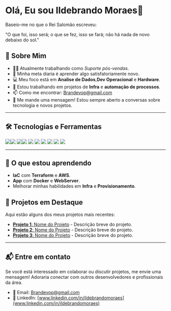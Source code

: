 # Olá, Eu sou Ildebrando Moraes👋

Baseio-me no que o Rei Salomão escreveu:

"O que foi, isso será; o que se fez, isso se fará; não há nada de novo debaixo do sol."


## 🚀 Sobre Mim

- 👨‍💻 Atualmente trabalhando como *Suporte pós-vendas*.
- 🌱 Minha meta diaria é aprender algo satisfatoriamente novo.
- 💻 Meu foco está em **Analise de Dados**,**Dev Operacional** e **Hardware**.
- 🔭 Estou trabalhando em projetos de **Infra** e **automação de processos**.
- 📫 Como me encontrar: [Brandevop@gmail.com](Brandevop@gmail.com)
- 💬 Me mande uma mensagem! Estou sempre aberto a conversas sobre tecnologia e novos projetos.

---

## 🛠️ Tecnologias e Ferramentas
<img src="https://img.shields.io/badge/Python-3776AB?style=for-the-badge&logo=python&logoColor=white" /><img src="https://img.shields.io/badge/Flask-000000?style=for-the-badge&logo=flask&logoColor=white" />
<img src="https://img.shields.io/badge/MySQL-00000F?style=for-the-badge&logo=mysql&logoColor=white" /><img src="https://img.shields.io/badge/Linux-E34F26?style=for-the-badge&logo=linux&logoColor=black" />
<img src="https://img.shields.io/badge/Docker-2496ED?style=for-the-badge&logo=docker&logoColor=white" />
<img src="https://img.shields.io/badge/Git-E34F26?style=for-the-badge&logo=git&logoColor=white" />
<img src="https://img.shields.io/badge/Linux-E34F26?style=for-the-badge&logo=linux&logoColor=black
Jogos" />
<img src="https://img.shields.io/badge/C%2B%2B-00599C?style=for-the-badge&logo=c%2B%2B&logoColor=white" />
<img src="https://img.shields.io/badge/-Visual%20Studio%20Code-333333?style=flat&logo=visual-studio-code&logoColor=007ACC" />
<img src="https://img.shields.io/badge/LinkedIn-0077B5?style=for-the-badge&logo=linkedin&logoColor=white" />



---

## 🌱 O que estou aprendendo

- **IaC** com **Terraform** e **AWS**.
- **App** com **Docker** e **WebServer**.
- Melhorar minhas habilidades em **Infra** e **Provisionamento**.

## 📣 Projetos em Destaque

Aqui estão alguns dos meus projetos mais recentes:

- [**Projeto 1**: Nome do Projeto]([link_do_projeto](https://github.com/ildebrandomoraes/analisepreditivadeacidentesveiculares.git)) - Descrição breve do projeto.
- [**Projeto 2**: Nome do Projeto]([link_do_projeto](https://github.com/ildebrandomoraes/mapas_calor.git)) - Descrição breve do projeto.
- [**Projeto 3**: Nome do Projeto]([link_do_projeto](https://github.com/ildebrandomoraes/criptos.git)) - Descrição breve do projeto.

---

## 📬 Entre em contato

Se você está interessado em colaborar ou discutir projetos, me envie uma mensagem! Adoraria conectar com outros desenvolvedores e profissionais da área.

- 📧 Email: [Brandevop@gmail.com](Brandevop@gmail.com)
- 🔗 LinkedIn: [www.linkedin.com/in/ildebrandomoraes](www.linkedin.com/in/ildebrandomoraes)


